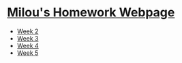 # [Milou's Homework Webpage](https://miloubis.github.io/DataProcessing/)
- [Week 2](https://miloubis.github.io/DataProcessing/Homework/week-2/index.html)
- [Week 3](https://miloubis.github.io/DataProcessing/Homework/week-3/barchart.html)
- [Week 4](https://miloubis.github.io/DataProcessing/Homework/week-4/map.html)
- [Week 5](https://miloubis.github.io/DataProcessing/Homework/week-5/linegraph2.html)
